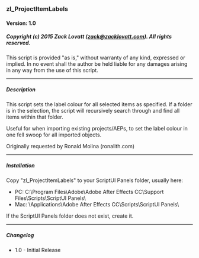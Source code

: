 ### zl_ProjectItemLabels
#### Version: 1.0
##### Copyright (c) 2015 Zack Lovatt (zack@zacklovatt.com). All rights reserved.

This script is provided "as is," without warranty of any kind, expressed
or implied. In no event shall the author be held liable for any damages 
arising in any way from the use of this script.

-----------------------
##### Description

This script sets the label colour for all selected items as specified.
If a folder is in the selection, the script will recursively search through
and find all items within that folder.

Useful for when importing existing projects/AEPs, to set the label colour
in one fell swoop for all imported objects.

Originally requested by Ronald Molina (ronalith.com)

-----------------------
##### Installation

Copy "zl_ProjectItemLabels" to your ScriptUI Panels folder, usually here:

* PC:	C:\Program Files\Adobe\Adobe After Effects CC\Support Files\Scripts\ScriptUI Panels\
* Mac:	\Applications\Adobe After Effects CC\Scripts\ScriptUI Panels\

If the ScriptUI Panels folder does not exist, create it.

-----------------------

##### Changelog

* 1.0	- Initial Release